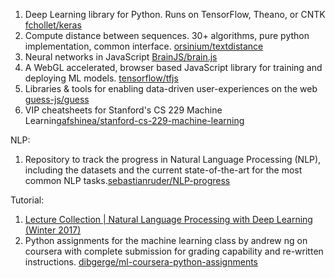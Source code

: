 1. Deep Learning library for Python. Runs on TensorFlow, Theano, or CNTK [fchollet/keras](https://github.com/fchollet/keras)
2. Compute distance between sequences. 30+ algorithms, pure python implementation, common interface. [orsinium/textdistance](https://github.com/orsinium/textdistance)
3. Neural networks in JavaScript [BrainJS/brain.js](https://github.com/BrainJS/brain.js)
4. A WebGL accelerated, browser based JavaScript library for training and deploying ML models. [tensorflow/tfjs](https://github.com/tensorflow/tfjs)
5. Libraries & tools for enabling data-driven user-experiences on the web [guess-js/guess](https://github.com/guess-js/guess)
6. VIP cheatsheets for Stanford's CS 229 Machine Learning[afshinea/stanford-cs-229-machine-learning](https://github.com/afshinea/stanford-cs-229-machine-learning)

NLP:
1. Repository to track the progress in Natural Language Processing (NLP), including the datasets and the current state-of-the-art for the most common NLP tasks.[sebastianruder/NLP-progress](https://github.com/sebastianruder/NLP-progress)

Tutorial:
1. [Lecture Collection | Natural Language Processing with Deep Learning (Winter 2017)](https://www.youtube.com/playlist?list=PL3FW7Lu3i5Jsnh1rnUwq_TcylNr7EkRe6)
2. Python assignments for the machine learning class by andrew ng on coursera with complete submission for grading capability and re-written instructions. [dibgerge/ml-coursera-python-assignments](https://github.com/dibgerge/ml-coursera-python-assignments)
